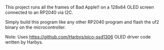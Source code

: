 This project runs all the frames of Bad Apple!! on a 128x64 OLED screen connected to an RP2040 via I2C.

Simply build this program like any other RP2040 program and flash the uf2 binary on the microcontroller.

Note: Uses https://github.com/Harbys/pico-ssd1306 OLED driver code written by Harbys.
